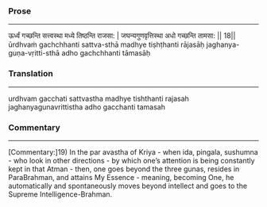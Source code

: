 ### Prose 
 --- 
ऊर्ध्वं गच्छन्ति सत्त्वस्था मध्ये तिष्ठन्ति राजसा: |
जघन्यगुणवृत्तिस्था अधो गच्छन्ति तामसा: || 18||
ūrdhvaṁ gachchhanti sattva-sthā madhye tiṣhṭhanti rājasāḥ
jaghanya-guṇa-vṛitti-sthā adho gachchhanti tāmasāḥ

### Translation 
 --- 
urdhvam gacchati sattvastha madhye tishthanti rajasah jaghanyagunavrittistha adho gacchanti tamasah

### Commentary 
 --- 
[Commentary:]19) In the par avastha of Kriya - when ida, pingala, sushumna - who look in other directions - by which one’s attention is being constantly kept in that Atman - then, one goes beyond the three gunas, resides in ParaBrahman, and attains My Essence - meaning, becoming One, he automatically and spontaneously moves beyond intellect and goes to the Supreme Intelligence-Brahman.